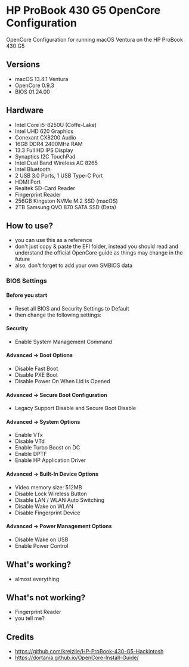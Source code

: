 # HP ProBook 430 G5 OpenCore Configuration
OpenCore Configuration for running macOS Ventura on the HP ProBook 430 G5

## Versions
- macOS 13.4.1 Ventura
- OpenCore 0.9.3
- BIOS 01.24.00

## Hardware
- Intel Core i5-8250U (Coffe-Lake)
- Intel UHD 620 Graphics
- Conexant CX8200 Audio
- 16GB DDR4 2400MHz RAM
- 13.3 Full HD IPS Display
- Synaptics I2C TouchPad
- Intel Dual Band Wireless AC 8265
- Intel Bluetooth
- 2 USB 3.0 Ports, 1 USB Type-C Port
- HDMI Port
- Realtek SD-Card Reader
- Fingerprint Reader
- 256GB Kingston NVMe M.2 SSD (macOS)
- 2TB Samsung QVO 870 SATA SSD (Data)

## How to use?
- you can use this as a reference
- don't just copy & paste the EFI folder, instead you should read and understand the official OpenCore guide as things may change in the future
- also, don't forget to add your own SMBIOS data

### BIOS Settings
#### Before you start
- Reset all BIOS and Security Settings to Default
- then change the following settings: 
#### Security
- Enable System Management Command
#### Advanced -> Boot Options
- Disable Fast Boot
- Disable PXE Boot
- Disable Power On When Lid is Opened
#### Advanced -> Secure Boot Configuration
- Legacy Support Disable and Secure Boot Disable
#### Advanced -> System Options
- Enable VTx
- Disable VTd
- Enable Turbo Boost on DC
- Enable DPTF
- Enable HP Application Driver
#### Advanced -> Built-In Device Options
- Video memory size: 512MB
- Disable Lock Wireless Button
- Disable LAN / WLAN Auto Switching
- Disable Wake on WLAN
- Disable Fingerprint Device
#### Advanced -> Power Management Options
- Disable Wake on USB
- Enable Power Control

## What's working?
- almost everything

## What's not working?
- Fingerprint Reader
- you tell me?

## Credits
- https://github.com/kreizlie/HP-ProBook-430-G5-Hackintosh
- https://dortania.github.io/OpenCore-Install-Guide/
